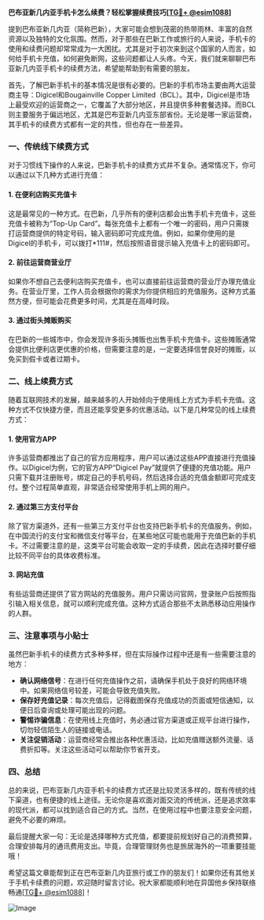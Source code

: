 **巴布亚新几内亚手机卡怎么续费？轻松掌握续费技巧[[TG💪+ @esim1088](https://t.me/s/esim1088)]**

提到巴布亚新几内亚（简称巴新），大家可能会想到茂密的热带雨林、丰富的自然资源以及独特的文化氛围。然而，对于那些在巴新工作或旅行的人来说，手机卡的使用和续费问题却常常成为一大困扰。尤其是对于初次来到这个国家的人而言，如何给手机卡充值，如何避免断网，这些问题都让人头疼。今天，我们就来聊聊巴布亚新几内亚手机卡的续费方法，希望能帮助到有需要的朋友。

首先，了解巴新手机卡的基本情况是很有必要的。巴新的手机市场主要由两大运营商主导：Digicel和Bougainville Copper Limited（BCL）。其中，Digicel是市场上最受欢迎的运营商之一，它覆盖了大部分地区，并且提供多种套餐选择。而BCL则主要服务于偏远地区，尤其是巴布亚新几内亚东部省份。无论是哪一家运营商，其手机卡的续费方式都有一定的共性，但也存在一些差异。

### **一、传统线下续费方式**

对于习惯线下操作的人来说，巴新手机卡的续费方式并不复杂。通常情况下，你可以通过以下几种方式进行充值：

#### **1. 在便利店购买充值卡**
这是最常见的一种方式。在巴新，几乎所有的便利店都会出售手机卡充值卡，这些充值卡被称为“Top-Up Card”。每张充值卡上都有一个唯一的密码，用户只需拨打运营商提供的特定号码，输入密码即可完成充值。例如，如果你使用的是Digicel的手机卡，可以拨打*111#，然后按照语音提示输入充值卡上的密码即可。

#### **2. 前往运营商营业厅**
如果你不想自己去便利店购买充值卡，也可以直接前往运营商的营业厅办理充值业务。在营业厅里，工作人员会根据你的需求为你提供相应的充值服务。这种方式虽然方便，但可能会花费更多时间，尤其是在高峰时段。

#### **3. 通过街头摊贩购买**
在巴新的一些城市中，你会发现许多街头摊贩也出售手机卡充值卡。这些摊贩通常会提供比便利店更优惠的价格，但需要注意的是，一定要选择信誉良好的摊贩，以免买到假卡或者过期卡。

### **二、线上续费方式**

随着互联网技术的发展，越来越多的人开始倾向于使用线上方式为手机卡充值。这种方式不仅快捷方便，而且还能享受更多的优惠活动。以下是几种常见的线上续费方式：

#### **1. 使用官方APP**
许多运营商都推出了自己的官方应用程序，用户可以通过这些APP直接进行充值操作。以Digicel为例，它的官方APP“Digicel Pay”就提供了便捷的充值功能。用户只需下载并注册账号，绑定自己的手机号码，然后选择合适的充值金额即可完成支付。整个过程简单直观，非常适合经常使用手机上网的用户。

#### **2. 通过第三方支付平台**
除了官方渠道外，还有一些第三方支付平台也支持巴新手机卡的充值服务。例如，在中国流行的支付宝和微信支付等平台，在某些地区可能也能用于充值巴新的手机卡。不过需要注意的是，这类平台可能会收取一定的手续费，因此在选择时要仔细比较不同平台的具体收费标准。

#### **3. 网站充值**
有些运营商还提供了官方网站的充值服务。用户只需访问官网，登录账户后按照指引输入相关信息，就可以顺利完成充值。这种方式适合那些不太熟悉移动应用操作的人群。

### **三、注意事项与小贴士**

虽然巴新手机卡的续费方式多种多样，但在实际操作过程中还是有一些需要注意的地方：

- **确认网络信号**：在进行任何充值操作之前，请确保手机处于良好的网络环境中。如果网络信号较差，可能会导致充值失败。
- **保存好充值记录**：每次充值后，记得截图保存充值成功的页面或短信通知，以便日后查询或处理可能出现的问题。
- **警惕诈骗信息**：在使用线上充值时，务必通过官方渠道或正规平台进行操作，切勿轻信陌生人的链接或电话。
- **关注促销活动**：运营商经常会推出各种优惠活动，比如充值赠送额外流量、话费折扣等。关注这些活动可以帮助你节省开支。

### **四、总结**

总的来说，巴布亚新几内亚手机卡的续费方式还是比较灵活多样的，既有传统的线下渠道，也有便捷的线上途径。无论你是喜欢面对面交流的传统派，还是追求效率的现代派，都可以找到适合自己的方式。当然，在使用过程中也要注意安全问题，避免不必要的麻烦。

最后提醒大家一句：无论是选择哪种方式充值，都要提前规划好自己的消费预算，合理安排每月的通讯费用支出。毕竟，合理管理财务也是旅居海外的一项重要技能哦！

希望这篇文章能帮到正在巴布亚新几内亚旅行或工作的朋友们！如果你还有其他关于手机卡续费的问题，欢迎随时留言讨论。祝大家都能顺利地在异国他乡保持联络畅通[[TG💪+ @esim1088](https://t.me/s/esim1088)]！

![Image](https://i.postimg.cc/4NQfJmqS/Snipaste-2025-05-13-00-14-12.png)